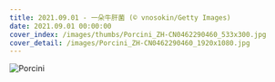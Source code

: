 ```yaml
---
title: 2021.09.01 - 一朵牛肝菌 (© vnosokin/Getty Images)
date: 2021.09.01 00:00:00
cover_index: /images/thumbs/Porcini_ZH-CN0462290460_533x300.jpg
cover_detail: /images/Porcini_ZH-CN0462290460_1920x1080.jpg
---
```


![Porcini](/images/Porcini_ZH-CN0462290460_1920x1080.jpg)
